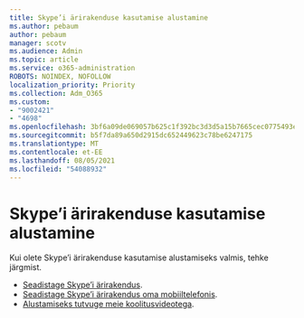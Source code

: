 ```yaml
---
title: Skype’i ärirakenduse kasutamise alustamine
ms.author: pebaum
author: pebaum
manager: scotv
ms.audience: Admin
ms.topic: article
ms.service: o365-administration
ROBOTS: NOINDEX, NOFOLLOW
localization_priority: Priority
ms.collection: Adm_O365
ms.custom:
- "9002421"
- "4698"
ms.openlocfilehash: 3bf6a09de069057b625c1f392bc3d3d5a15b7665cec0775493e38fd47fbcf3f4
ms.sourcegitcommit: b5f7da89a650d2915dc652449623c78be6247175
ms.translationtype: MT
ms.contentlocale: et-EE
ms.lasthandoff: 08/05/2021
ms.locfileid: "54088932"
---
```

# <a name="getting-started-using-skype-for-business"></a>Skype’i ärirakenduse kasutamise alustamine

Kui olete Skype’i ärirakenduse kasutamise alustamiseks valmis, tehke järgmist.

- [Seadistage Skype’i ärirakendus](https://support.office.com/article/Set-up-Skype-for-Business-c0b4ef28-d281-4bb6-ba4d-50495d2ae24c).
- [Seadistage Skype’i ärirakendus oma mobiiltelefonis](https://support.office.com/article/set-up-your-mobile-apps-985ab72b-47ed-4e0b-9ee5-7376263553ca).
- [Alustamiseks tutvuge meie koolitusvideotega](https://support.office.com/article/video-download-and-install-skype-for-business-9162ae37-12f9-4971-bbbe-2e4a05590f36).
